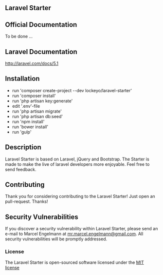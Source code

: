 ## Laravel Starter

## Official Documentation

To be done ...

## Laravel Documentation

http://laravel.com/docs/5.1

## Installation

* run 'composer create-project --dev lockeyo/laravel-starter'
* run 'composer install'
* run 'php artisan key:generate'
* edit '.env'-file
* run 'php artisan migrate'
* run 'php artisan db:seed'
* run 'npm install'
* run 'bower install'
* run 'gulp'

## Description
Laravel Starter is based on Laravel, jQuery and Bootstrap. The Starter is made to make the live of laravel developers more enjoyable. Feel free to send feedback.

## Contributing

Thank you for considering contributing to the Laravel Starter! Just open an pull-request. Thanks!

## Security Vulnerabilities

If you discover a security vulnerability within Laravel Starter, please send an e-mail to Marcel Engelmann at mr.marcel.engelmann@gmail.com. All security vulnerabilities will be promptly addressed.

### License

The Laravel Starter is open-sourced software licensed under the [MIT license](http://opensource.org/licenses/MIT)
